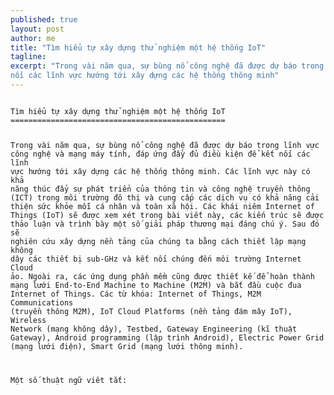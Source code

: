 ```yaml
---
published: true
layout: post
author: me
title: "Tìm hiểu tự xây dựng thử nghiệm một hệ thống IoT"
tagline:
excerpt: "Trong vài năm qua, sự bùng nổ công nghệ đã được dự báo trong lĩnh vực công nghệ và mạng máy tính, đáp ứng đầy đủ điều kiện để kết 
nối các lĩnh vực hướng tới xây dựng các hệ thống thông minh"
---
```


<code>
Tìm hiểu tự xây dựng thử nghiệm một hệ thống IoT
================================================
 
Trong vài năm qua, sự bùng nổ công nghệ đã được dự báo trong lĩnh vực công nghệ và mạng máy tính, đáp ứng đầy đủ điều kiện để kết 
nối các lĩnh vực hướng tới xây dựng các hệ thống thông minh. Các lĩnh vực này có khả năng thúc đẩy sự phát triển của thông tin và 
công nghệ truyền thông (ICT) trong môi trường đô thị và cung cấp các dịch vụ có khả năng cải thiện sức khỏe mỗi cá nhân và toàn
xã hội. Các khái niêm Internet of Things (IoT) sẽ được xem xét trong bài viết này, các kiến trúc sẽ được thảo luận và trình bày một 
số giải pháp thương mại đáng chú ý. Sau đó sẽ nghiên cứu xây dựng nền tảng của chúng ta bằng cách thiết lập mạng không dây các thiết 
bị sub-GHz và kết nối chúng đến môi trường Internet Cloud ảo. Ngoài ra, các ứng dụng phần mềm cũng được thiết kế để hoàn thành mạng 
lưới End-to-End Machine to Machine (M2M) và bắt đầu cuộc đua Internet of Things.
Các từ khóa: Internet of Things, M2M Communications (truyền thông M2M), IoT Cloud Platforms (nền tảng đám mây IoT), Wireless Network 
(mạng không dây), Testbed, Gateway Engineering (kĩ thuật Gateway), Android programming (lập trình Android), Electric Power Grid 
(mạng lưới điện), Smart Grid (mạng lưới thông minh).

Một số thuật ngữ viêt tắt:</code>

